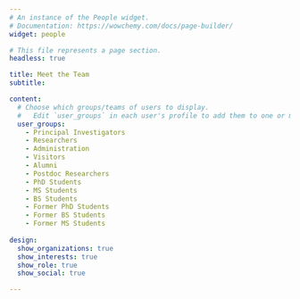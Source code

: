 ```yaml
---
# An instance of the People widget.
# Documentation: https://wowchemy.com/docs/page-builder/
widget: people

# This file represents a page section.
headless: true

title: Meet the Team
subtitle:

content:
  # Choose which groups/teams of users to display.
  #   Edit `user_groups` in each user's profile to add them to one or more of these groups.
  user_groups:
    - Principal Investigators
    - Researchers
    - Administration
    - Visitors
    - Alumni
    - Postdoc Researchers
    - PhD Students
    - MS Students
    - BS Students
    - Former PhD Students
    - Former BS Students
    - Former MS Students
  
design:
  show_organizations: true
  show_interests: true
  show_role: true
  show_social: true

---
```

